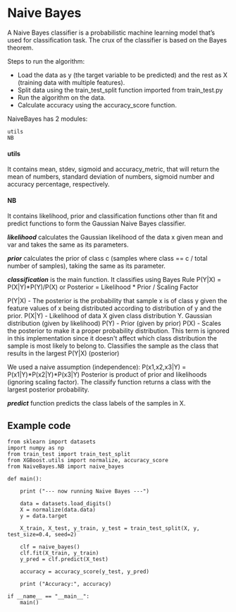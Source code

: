 # Naive Bayes

A Naive Bayes classifier is a probabilistic machine learning model that’s used for classification task. The crux of the classifier is based on the Bayes theorem.


Steps to run the algorithm:

- Load the data as y (the target variable to be predicted) and the rest as X (training data with multiple features).
- Split data using the train_test_split function imported from train_test.py
- Run the algorithm on the data.
- Calculate accuracy using the accuracy_score function.


NaiveBayes has 2 modules:
```
utils
NB
```


#### utils

It contains mean, stdev, sigmoid and accuracy_metric, that will return the mean of numbers, standard deviation of numbers, sigmoid number and accuracy percentage, respectively.


#### NB

It contains likelihood, prior and classification functions other than fit and predict functions to form the Gaussian Naive Bayes classifier.

***likelihood*** calculates the Gaussian likelihood of the data x given mean and var and takes the same as its parameters.

***prior*** calculates the prior of class c (samples where class == c / total number of samples), taking the same as its parameter.

***classification*** is the main function. It classifies using Bayes Rule P(Y|X) = P(X|Y)*P(Y)/P(X) or Posterior = Likelihood * Prior / Scaling Factor

P(Y|X) - The posterior is the probability that sample x is of class y given the
        feature values of x being distributed according to distribution of y and the prior.
P(X|Y) - Likelihood of data X given class distribution Y.
        Gaussian distribution (given by likelihood)
P(Y)   - Prior (given by prior)
P(X)   - Scales the posterior to make it a proper probability distribution.
        This term is ignored in this implementation since it doesn't affect
        which class distribution the sample is most likely to belong to.
        Classifies the sample as the class that results in the largest P(Y|X) (posterior)

We used a naive assumption (independence): P(x1,x2,x3|Y) = P(x1|Y)*P(x2|Y)*P(x3|Y)
Posterior is product of prior and likelihoods (ignoring scaling factor).
The classify function returns a class with the largest posterior probability.

***predict*** function predicts the class labels of the samples in X.


## Example code
```
from sklearn import datasets
import numpy as np
from train_test import train_test_split
from XGBoost.utils import normalize, accuracy_score
from NaiveBayes.NB import naive_bayes

def main():

    print ("--- now running Naive Bayes ---")

    data = datasets.load_digits()
    X = normalize(data.data)
    y = data.target

    X_train, X_test, y_train, y_test = train_test_split(X, y, test_size=0.4, seed=2)

    clf = naive_bayes()
    clf.fit(X_train, y_train)
    y_pred = clf.predict(X_test)

    accuracy = accuracy_score(y_test, y_pred)

    print ("Accuracy:", accuracy)
    
if __name__ == "__main__":
    main()
```
